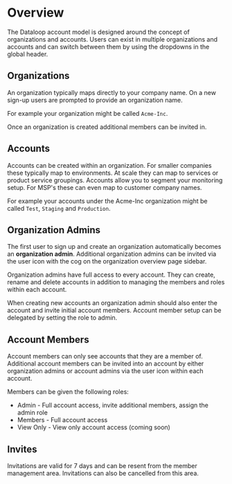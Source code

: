 # Overview

The Dataloop account model is designed around the concept of organizations and accounts. Users can exist in multiple organizations and accounts and can switch between them by using the dropdowns in the global header. 

## Organizations

An organization typically maps directly to your company name. On a new sign-up users are prompted to provide an organization name.

For example your organization might be called `Acme-Inc`.

Once an organization is created additional members can be invited in.

## Accounts

Accounts can be created within an organization. For smaller companies these typically map to environments. At scale they can map to services or product service groupings. Accounts allow you to segment your monitoring setup. For MSP's these can even map to customer company names.

For example your accounts under the Acme-Inc organization might be called `Test`, `Staging` and `Production`. 

## Organization Admins

The first user to sign up and create an organization automatically becomes an **organization admin**. Additional organization admins can be invited via the user icon with the cog on the organization overview page sidebar.

Organization admins have full access to every account. They can create, rename and delete accounts in addition to managing the members and roles within each account.

When creating new accounts an organization admin should also enter the account and invite initial account members. Account member setup can be delegated by setting the role to admin.

## Account Members

Account members can only see accounts that they are a member of. Additional account members can be invited into an account by either organization admins or account admins via the user icon within each account.

Members can be given the following roles:

* Admin - Full account access, invite additional members, assign the admin role
* Members - Full account access
* View Only - View only account access (coming soon)

## Invites

Invitations are valid for 7 days and can be resent from the member management area. Invitations can also be cancelled from this area.
